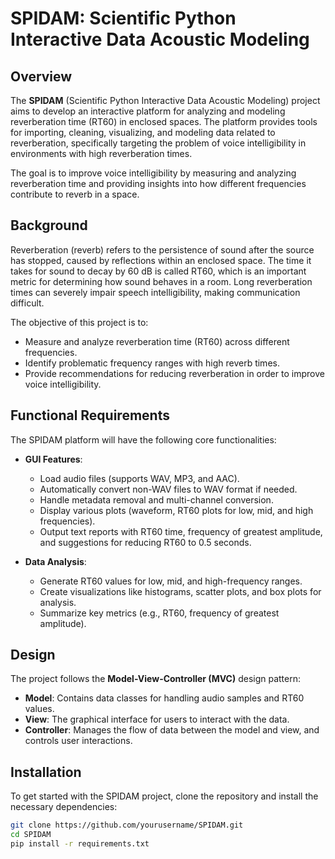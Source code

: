 # SPIDAM: Scientific Python Interactive Data Acoustic Modeling

## Overview

The **SPIDAM** (Scientific Python Interactive Data Acoustic Modeling) project aims to develop an interactive platform for analyzing and modeling reverberation time (RT60) in enclosed spaces. The platform provides tools for importing, cleaning, visualizing, and modeling data related to reverberation, specifically targeting the problem of voice intelligibility in environments with high reverberation times. 

The goal is to improve voice intelligibility by measuring and analyzing reverberation time and providing insights into how different frequencies contribute to reverb in a space.

## Background

Reverberation (reverb) refers to the persistence of sound after the source has stopped, caused by reflections within an enclosed space. The time it takes for sound to decay by 60 dB is called RT60, which is an important metric for determining how sound behaves in a room. Long reverberation times can severely impair speech intelligibility, making communication difficult.

The objective of this project is to:
- Measure and analyze reverberation time (RT60) across different frequencies.
- Identify problematic frequency ranges with high reverb times.
- Provide recommendations for reducing reverberation in order to improve voice intelligibility.

## Functional Requirements

The SPIDAM platform will have the following core functionalities:

- **GUI Features**:
  - Load audio files (supports WAV, MP3, and AAC).
  - Automatically convert non-WAV files to WAV format if needed.
  - Handle metadata removal and multi-channel conversion.
  - Display various plots (waveform, RT60 plots for low, mid, and high frequencies).
  - Output text reports with RT60 time, frequency of greatest amplitude, and suggestions for reducing RT60 to 0.5 seconds.

- **Data Analysis**:
  - Generate RT60 values for low, mid, and high-frequency ranges.
  - Create visualizations like histograms, scatter plots, and box plots for analysis.
  - Summarize key metrics (e.g., RT60, frequency of greatest amplitude).

## Design

The project follows the **Model-View-Controller (MVC)** design pattern:

- **Model**: Contains data classes for handling audio samples and RT60 values.
- **View**: The graphical interface for users to interact with the data.
- **Controller**: Manages the flow of data between the model and view, and controls user interactions.

## Installation

To get started with the SPIDAM project, clone the repository and install the necessary dependencies:

```bash
git clone https://github.com/yourusername/SPIDAM.git
cd SPIDAM
pip install -r requirements.txt
